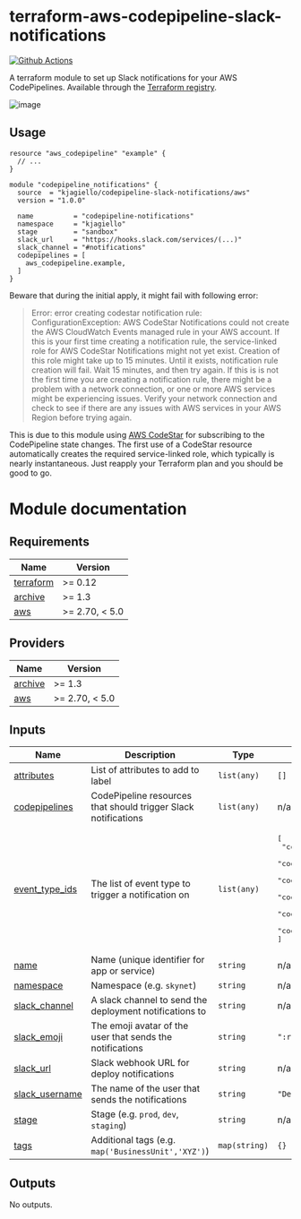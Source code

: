 # terraform-aws-codepipeline-slack-notifications

[![Github Actions](https://github.com/kjagiello/terraform-aws-codepipeline-slack-notifications/workflows/CI/badge.svg)](https://github.com/kjagiello/terraform-aws-codepipeline-slack-notifications/actions?workflow=CI)

A terraform module to set up Slack notifications for your AWS CodePipelines. Available through the [Terraform registry](https://registry.terraform.io/modules/kjagiello/codepipeline-slack-notifications/aws).

![image](https://user-images.githubusercontent.com/74944/71839994-b660bf00-30bc-11ea-8e5e-4d8850da6900.png)

## Usage

```hcl
resource "aws_codepipeline" "example" {
  // ...
}

module "codepipeline_notifications" {
  source  = "kjagiello/codepipeline-slack-notifications/aws"
  version = "1.0.0"

  name          = "codepipeline-notifications"
  namespace     = "kjagiello"
  stage         = "sandbox"
  slack_url     = "https://hooks.slack.com/services/(...)"
  slack_channel = "#notifications"
  codepipelines = [
    aws_codepipeline.example,
  ]
}
```

Beware that during the initial apply, it might fail with following error:

> Error: error creating codestar notification rule: ConfigurationException: AWS
> CodeStar Notifications could not create the AWS CloudWatch Events managed
> rule in your AWS account. If this is your first time creating a notification
> rule, the service-linked role for AWS CodeStar Notifications might not yet
> exist. Creation of this role might take up to 15 minutes. Until it exists,
> notification rule creation will fail. Wait 15 minutes, and then try again. If
> this is is not the first time you are creating a notification rule, there
> might be a problem with a network connection, or one or more AWS services
> might be experiencing issues. Verify your network connection and check to see
> if there are any issues with AWS services in your AWS Region before trying
> again.

This is due to this module using [AWS CodeStar](https://aws.amazon.com/codestar/)
for subscribing to the CodePipeline state changes. The first use of a CodeStar
resource automatically creates the required service-linked role, which
typically is nearly instantaneous. Just reapply your Terraform plan and you
should be good to go.

# Module documentation

<!-- BEGINNING OF PRE-COMMIT-TERRAFORM DOCS HOOK -->
## Requirements

| Name | Version |
|------|---------|
| <a name="requirement_terraform"></a> [terraform](#requirement\_terraform) | >= 0.12 |
| <a name="requirement_archive"></a> [archive](#requirement\_archive) | >= 1.3 |
| <a name="requirement_aws"></a> [aws](#requirement\_aws) | >= 2.70, < 5.0 |

## Providers

| Name | Version |
|------|---------|
| <a name="provider_archive"></a> [archive](#provider\_archive) | >= 1.3 |
| <a name="provider_aws"></a> [aws](#provider\_aws) | >= 2.70, < 5.0 |

## Inputs

| Name | Description | Type | Default | Required |
|------|-------------|------|---------|:--------:|
| <a name="input_attributes"></a> [attributes](#input\_attributes) | List of attributes to add to label | `list(any)` | `[]` | no |
| <a name="input_codepipelines"></a> [codepipelines](#input\_codepipelines) | CodePipeline resources that should trigger Slack notifications | `list(any)` | n/a | yes |
| <a name="input_event_type_ids"></a> [event\_type\_ids](#input\_event\_type\_ids) | The list of event type to trigger a notification on | `list(any)` | <pre>[<br>  "codepipeline-pipeline-pipeline-execution-failed",<br>  "codepipeline-pipeline-pipeline-execution-canceled",<br>  "codepipeline-pipeline-pipeline-execution-started",<br>  "codepipeline-pipeline-pipeline-execution-resumed",<br>  "codepipeline-pipeline-pipeline-execution-succeeded",<br>  "codepipeline-pipeline-pipeline-execution-superseded"<br>]</pre> | no |
| <a name="input_name"></a> [name](#input\_name) | Name (unique identifier for app or service) | `string` | n/a | yes |
| <a name="input_namespace"></a> [namespace](#input\_namespace) | Namespace (e.g. `skynet`) | `string` | n/a | yes |
| <a name="input_slack_channel"></a> [slack\_channel](#input\_slack\_channel) | A slack channel to send the deployment notifications to | `string` | n/a | yes |
| <a name="input_slack_emoji"></a> [slack\_emoji](#input\_slack\_emoji) | The emoji avatar of the user that sends the notifications | `string` | `":rocket:"` | no |
| <a name="input_slack_url"></a> [slack\_url](#input\_slack\_url) | Slack webhook URL for deploy notifications | `string` | n/a | yes |
| <a name="input_slack_username"></a> [slack\_username](#input\_slack\_username) | The name of the user that sends the notifications | `string` | `"Deploy Bot"` | no |
| <a name="input_stage"></a> [stage](#input\_stage) | Stage (e.g. `prod`, `dev`, `staging`) | `string` | n/a | yes |
| <a name="input_tags"></a> [tags](#input\_tags) | Additional tags (e.g. `map('BusinessUnit','XYZ')`) | `map(string)` | `{}` | no |

## Outputs

No outputs.
<!-- END OF PRE-COMMIT-TERRAFORM DOCS HOOK -->

